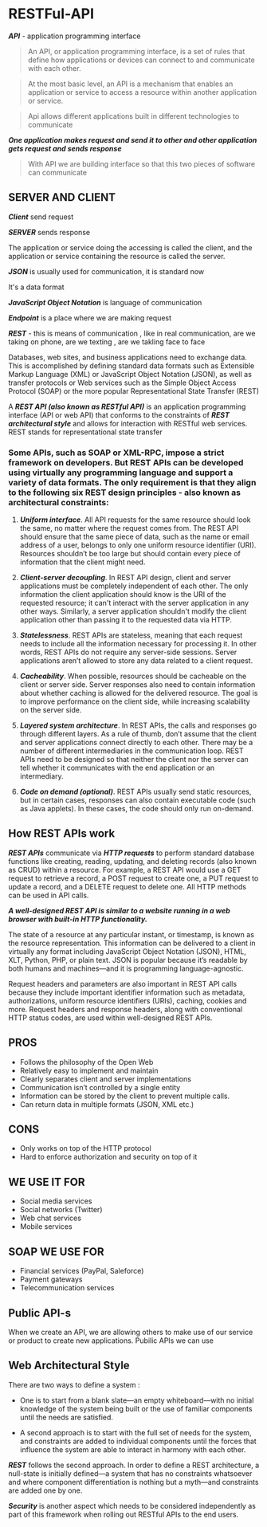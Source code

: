 # RESTFul-API



***API*** - application programming interface

> An API, or application programming interface, is a set of rules that define how applications or devices can connect to and communicate with each other.

> At the most basic level, an API is a mechanism that enables an application or service to access a resource within another application or service. 

> Api allows different applications built in different technologies to communicate

***One application makes request and send it to other and other application gets request and sends response***

> With API we are building interface so that this two pieces of software can communicate

## SERVER AND CLIENT

***Client*** send request

***SERVER*** sends response

The application or service doing the accessing is called the client, and the application or service containing the resource is called the server.

***JSON*** is usually used for communication, it is standard now

It's a data format

***JavaScript Object Notation*** is language of communication

***Endpoint*** is a place where we are making request

***REST*** - this is means of communication , like in real communication, are we taking on phone, are we texting , are we takling face to face 

Databases, web sites, and business applications need to exchange data. This is
accomplished by defining standard data formats such as Extensible Markup Language
(XML) or JavaScript Object Notation (JSON), as well as transfer protocols or Web services
such as the Simple Object Access Protocol (SOAP) or the more popular Representational
State Transfer (REST)

A ***REST API (also known as RESTful API)*** is an application programming interface (API or web API) that conforms to the constraints of ***REST 
architectural style*** and allows for interaction with RESTful web services. REST stands for representational state transfer

### Some APIs, such as SOAP or XML-RPC, impose a strict framework on developers. But REST APIs can be developed using virtually any programming language and support a variety of data formats. The only requirement is that they align to the following six REST design principles - also known as architectural constraints:

1. ***Uniform interface***. All API requests for the same resource should look the same, no matter where the request comes from. The REST API should ensure that the same piece of data, such as the name or email address of a user, belongs to only one uniform resource identifier (URI). Resources shouldn’t be too large but should contain every piece of information that the client might need.

2. ***Client-server decoupling***. In REST API design, client and server applications must be completely independent of each other. The only information the client application should know is the URI of the requested resource; it can't interact with the server application in any other ways. Similarly, a server application shouldn't modify the client application other than passing it to the requested data via HTTP.

3. ***Statelessness***. REST APIs are stateless, meaning that each request needs to include all the information necessary for processing it. In other words, REST APIs do not require any server-side sessions. Server applications aren’t allowed to store any data related to a client request.

4. ***Cacheability***. When possible, resources should be cacheable on the client or server side. Server responses also need to contain information about whether caching is allowed for the delivered resource. The goal is to improve performance on the client side, while increasing scalability on the server side.

5. ***Layered system architecture***. In REST APIs, the calls and responses go through different layers. As a rule of thumb, don’t assume that the client and server applications connect directly to each other. There may be a number of different intermediaries in the communication loop. REST APIs need to be designed so that neither the client nor the server can tell whether it communicates with the end application or an intermediary.

6. ***Code on demand (optional)***. REST APIs usually send static resources, but in certain cases, responses can also contain executable code (such as Java applets). In these cases, the code should only run on-demand.


## How REST APIs work

***REST APIs*** communicate via ***HTTP requests*** to perform standard database functions like creating, reading, updating, and deleting records (also known as CRUD) within a resource. For example, a REST API would use a GET request to retrieve a record, a POST request to create one, a PUT request to update a record, and a DELETE request to delete one. All HTTP methods can be used in API calls.

***A well-designed REST API is similar to a website running in a web browser with built-in HTTP functionality.***

The state of a resource at any particular instant, or timestamp, is known as the resource representation. This information can be delivered to a client in virtually any format including JavaScript Object Notation (JSON), HTML, XLT, Python, PHP, or plain text. JSON is popular because it’s readable by both humans and machines—and it is programming language-agnostic.

Request headers and parameters are also important in REST API calls because they include important identifier information such as metadata, authorizations, uniform resource identifiers (URIs), caching, cookies and more. Request headers and response headers, along with conventional HTTP status codes, are used within well-designed REST APIs.


## PROS 

- Follows the philosophy of the Open Web
- Relatively easy to implement and maintain
- Clearly separates client and server implementations
- Communication isn’t controlled by a single entity
- Information can be stored by the client to prevent multiple calls.
- Can return data in multiple formats (JSON, XML etc.)

## CONS 

- Only works on top of the HTTP protocol
- Hard to enforce authorization and security on top of it


## WE USE IT FOR 

- Social media services
- Social networks (Twitter)
- Web chat services
- Mobile services

## SOAP WE USE FOR

- Financial services (PayPal, Saleforce)
- Payment gateways
- Telecommunication services



## Public API-s

When we create an API, we are allowing others to make use of our service or product to create new applications. Pubilic APIs we can use


## Web Architectural Style

There are two ways to define a system :

- One is to start from a blank slate—an empty whiteboard—with no
initial knowledge of the system being built or the use of familiar
components until the needs are satisfied.

- A second approach is to start with the full set of needs for the
system, and constraints are added to individual components
until the forces that influence the system are able to interact in
harmony with each other.

***REST*** follows the second approach. In order to define a REST architecture, a
null-state is initially defined—a system that has no constraints whatsoever and where
component differentiation is nothing but a myth—and constraints are added one by
one.

***Security*** is another aspect which needs to be considered independently as part
of this framework when rolling out RESTful APIs to the end users.





